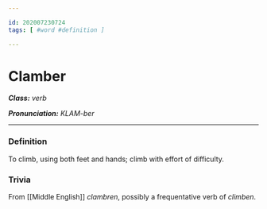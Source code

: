 ```yaml
---

id: 202007230724
tags: [ #word #definition ]

---
```


# Clamber

**_Class:_** *verb*

**_Pronunciation:_** *KLAM-ber*

---

### Definition
To climb, using both feet and hands; climb with effort of difficulty.


### Trivia
From [[Middle English]] *clambren*, possibly a frequentative verb of *climben*.